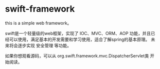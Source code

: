 # swift-framework
this is a simple web framework。

swift是一个轻量级的web框架，实现了 IOC、MVC、ORM、AOP 功能，并且已经可以使用，满足基本的开发需要和学习使用，适合了解spring的基本原理。
未来将会逐步实现 安全管理 等功能。

如果你想观看源码，可以从 org.swift.framework.mvc.DispatcherServlet类 开始阅读。
